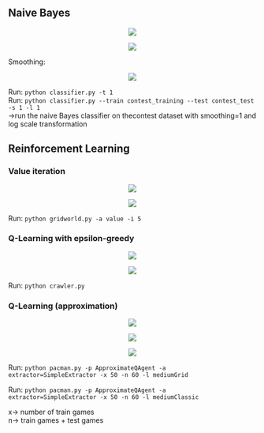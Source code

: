 ## Naive Bayes

<p align="center">
<img src="http://latex.codecogs.com/gif.latex?%5Cdpi%7B120%7D%20h_%7BM%20A%20P%7D%3D%5Carg%20%5Cmax%20_%7Bh_%7Bi%7D%20%5Cin%20H%7D%20P%5Cleft%28h_%7Bi%7D%20%7C%20f%5Cright%29%3D%5Carg%20%5Cmax%20_%7Bh_%7Bi%7D%20%5Cin%20H%7D%20%5Cfrac%7BP%5Cleft%28f%20%7C%20h_%7Bi%7D%5Cright%29%20P%5Cleft%28h_%7Bi%7D%5Cright%29%7D%7BP%28f%29%7D%3D%5Carg%20%5Cmax%20_%7Bh_%7Bi%7D%20%5Cin%20H%7D%20P%5Cleft%28f%20%7C%20h_%7Bi%7D%5Cright%29%20P%5Cleft%28h_%7Bi%7D%5Cright%29">
</p>

<p align="center">
<img src="http://latex.codecogs.com/gif.latex?%5Cdpi%7B120%7D%20h_%7BM%20A%20P%7D%3D%5Carg%20%5Cmax%20_%7Bh_%7Bi%7D%20%5Cin%20H%7D%20P%5Cleft%28h_%7Bi%7D%5Cright%29%20%5Cprod_%7Bj%7D%20P%5Cleft%28f_%7Bj%7D%20%7C%20h_%7Bi%7D%5Cright%29">
</p>

Smoothing:
<p align="center">
<img src="http://latex.codecogs.com/gif.latex?%5Cdpi%7B120%7D%20%5Chat%7B%5Ctheta%7D_%7Bi%7D%3D%5Cfrac%7Bx_%7Bi%7D&plus;%5Calpha%7D%7BN&plus;%5Calpha%20d%7D">
</p>


Run: `python classifier.py -t 1`  
Run: `python classifier.py --train contest_training --test contest_test -s 1 -l 1`  
->run the naive Bayes classifier on thecontest dataset with smoothing=1 and log scale transformation
## Reinforcement Learning
### Value iteration
<p align="center">
<img src="http://latex.codecogs.com/gif.latex?%5Cdpi%7B120%7D%20V_%7B0%7D%28s%29%3D0">
</p>

<p align="center">
<img src="http://latex.codecogs.com/gif.latex?%5Cdpi%7B120%7D%20V_%7Bk&plus;1%7D%28s%29%20%5Cleftarrow%20%5Cmax%20_%7Ba%7D%20%5Csum_%7Bs%5E%7B%5Cprime%7D%7D%20T%5Cleft%28s%2C%20a%2C%20s%5E%7B%5Cprime%7D%5Cright%29%5Cleft%5BR%5Cleft%28s%2C%20a%2C%20s%5E%7B%5Cprime%7D%5Cright%29&plus;%5Cgamma%20V_%7Bk%7D%5Cleft%28s%5E%7B%5Cprime%7D%5Cright%29%5Cright%5D">
</p>


Run: `python gridworld.py -a value -i 5`

### Q-Learning with epsilon-greedy

<p align="center">
<img src="http://latex.codecogs.com/png.latex?%5Cdpi%7B120%7D%20%24Q_%7B0%7D%28s%2C%20a%29%3D0%24">
</p>

<p align="center">
<img src="http://latex.codecogs.com/png.latex?%5Cdpi%7B120%7D%20%24Q_%7Bk&plus;1%7D%28s%2C%20a%29%20%5Cleftarrow%20Q_%7Bk%7D%28s%2C%20a%29&plus;%28%5Calpha%29%5Cleft%5BR%5Cleft%28s%2C%20a%2C%20s%5E%7B%5Cprime%7D%5Cright%29&plus;%5Cgamma%20%5Cmax%20_%7Ba%5E%7B%5Cprime%7D%7D%20Q_%7Bk%7D%5Cleft%28s%5E%7B%5Cprime%7D%2C%20a%5E%7B%5Cprime%7D%5Cright%29-Q_%7Bk%7D%28s%2C%20a%29%5Cright%5D%24">
</p>


Run: `python crawler.py`

### Q-Learning (approximation)

<p align="center">
<img src="http://latex.codecogs.com/png.latex?%5Cdpi%7B150%7D%20%24Q%28s%2C%20a%29%3D%5Csum_%7Bi%3D1%7D%5E%7Bn%7D%20f_%7Bi%7D%28s%2C%20a%29%20w_%7Bi%7D%24">
</p>

<p align="center">
<img src="http://latex.codecogs.com/png.latex?%5Cdpi%7B150%7D%20difference%24%3D%5Cleft%28r&plus;%5Cgamma%20%5Cmax%20_%7Ba%5E%7B%5Cprime%7D%7D%20Q%5Cleft%28s%5E%7B%5Cprime%7D%2C%20a%5E%7B%5Cprime%7D%5Cright%29%5Cright%29-Q%28s%2C%20a%29%24">
</p>

<p align="center">
<img src="http://latex.codecogs.com/png.latex?%5Cdpi%7B150%7D%20%24w_%7Bi%7D%20%5Cleftarrow%20w_%7Bi%7D&plus;%5Calpha%20%5Ccdot%24difference%24%5Ccdot%20f_%7Bi%7D%28s%2C%20a%29%24">
</p>



Run: `python pacman.py -p ApproximateQAgent -a extractor=SimpleExtractor -x 50 -n 60 -l mediumGrid`

Run: `python pacman.py -p ApproximateQAgent -a extractor=SimpleExtractor -x 50 -n 60 -l mediumClassic`

x-> number of train games   
n-> train games + test games